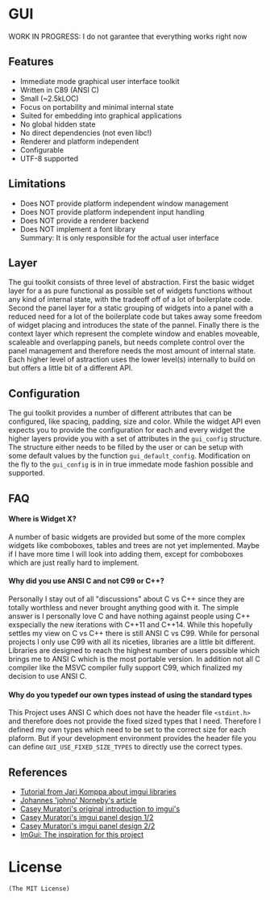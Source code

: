# GUI

WORK IN PROGRESS: I do not garantee that everything works right now

## Features
- Immediate mode graphical user interface toolkit
- Written in C89 (ANSI C)
- Small (~2.5kLOC)
- Focus on portability and minimal internal state
- Suited for embedding into graphical applications
- No global hidden state
- No direct dependencies (not even libc!)
- Renderer and platform independent
- Configurable
- UTF-8 supported

## Limitations
- Does NOT provide platform independent window management
- Does NOT provide platform independent input handling
- Does NOT provide a renderer backend
- Does NOT implement a font library  
Summary: It is only responsible for the actual user interface

## Layer
The gui toolkit consists of three level of abstraction. First the basic widget layer
for a as pure functional as possible set of widgets functions without
any kind of internal state, with the tradeoff off of a lot of boilerplate code.
Second the panel layer for a static grouping of widgets into a panel with a reduced need for
a lot of the boilerplate code but takes away some freedom of widget placing and
introduces the state of the pannel.
Finally there is the context layer which represent the complete window and
enables moveable, scaleable and overlapping panels, but needs complete control
over the panel management and therefore needs the most amount of internal state.
Each higher level of astraction uses the lower level(s) internally to build
on but offers a little bit of a different API.

## Configuration
The gui toolkit provides a number of different attributes that can be
configured, like spacing, padding, size and color.
While the widget API even expects you to provide the configuration
for each and every widget the higher layers provide you with a set of
attributes in the `gui_config` structure. The structure either needs to be
filled by the user or can be setup with some default values by the function
`gui_default_config`. Modification on the fly to the `gui_config` is in
in true immedate mode fashion possible and supported.

## FAQ
#### Where is Widget X?
A number of basic widgets are provided but some of the more complex widgets like
comboboxes, tables and trees are not yet implemented. Maybe if I have more
time I will look into adding them, except for comboboxes which are just
really hard to implement.

#### Why did you use ANSI C and not C99 or C++?
Personally I stay out of all "discussions" about C vs C++ since they are totally
worthless and never brought anything good with it. The simple answer is I
personally love C and have nothing against people using C++ exspecially the new
iterations with C++11 and C++14.
While this hopefully settles my view on C vs C++ there is still ANSI C vs C99.
While for personal projects I only use C99 with all its niceties, libraries are
a little bit different. Libraries are designed to reach the highest number of
users possible which brings me to ANSI C which is the most portable version.
In addition not all C compiler like the MSVC
compiler fully support C99, which finalized my decision to use ANSI C.

#### Why do you typedef our own types instead of using the standard types
This Project uses ANSI C which does not have the header file `<stdint.h>`
and therefore does not provide the fixed sized types that I need. Therefore
I defined my own types which need to be set to the correct size for each
plaform. But if your development environment provides the header file you can define
`GUI_USE_FIXED_SIZE_TYPES` to directly use the correct types.

## References
- [Tutorial from Jari Komppa about imgui libraries](http://www.johno.se/book/imgui.html)
- [Johannes 'johno' Norneby's article](http://iki.fi/sol/imgui/)
- [Casey Muratori's original introduction to imgui's](http:://mollyrocket.com/861?node=861)
- [Casey Muratori's imgui panel design 1/2](http://mollyrocket.com/casey/stream_0019.html)
- [Casey Muratori's imgui panel design 2/2](http://mollyrocket.com/casey/stream_0020.html)
- [ImGui: The inspiration for this project](https://github.com/ocornut/imgui)

# License
    (The MIT License)
